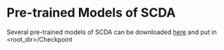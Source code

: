 # Pre-trained Models of SCDA
Several pre-trained models of SCDA can be downloaded [here](https://github.com/BIT-DA/SCDA/releases) and put in <root_dir>/Checkpoint
